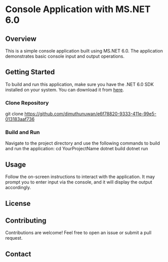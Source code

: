 # Console Application with MS.NET 6.0

## Overview
This is a simple console application built using MS.NET 6.0. The application demonstrates basic console input and output operations.

## Getting Started
To build and run this application, make sure you have the .NET 6.0 SDK installed on your system. You can download it from [here](https://dotnet.microsoft.com/download/dotnet/6.0).

### Clone Repository
git clone https://github.com/dimuthunuwan/e6f78820-9333-411e-99e5-013183aaf736

### Build and Run
Navigate to the project directory and use the following commands to build and run the application:
cd YourProjectName
dotnet build
dotnet run

## Usage
Follow the on-screen instructions to interact with the application. It may prompt you to enter input via the console, and it will display the output accordingly.

## License


## Contributing
Contributions are welcome! Feel free to open an issue or submit a pull request.

## Contact

